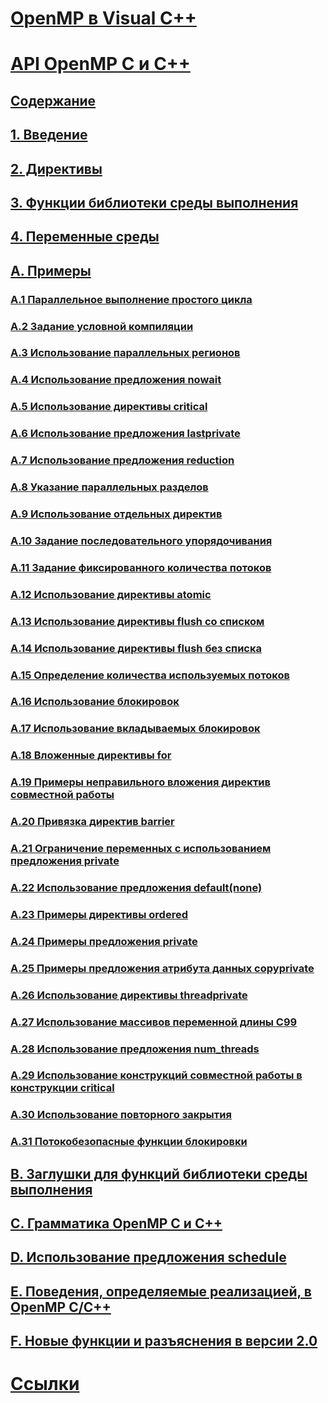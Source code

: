# [OpenMP в Visual C++](openmp-in-visual-cpp.md)
# [API OpenMP C и C++](openmp-c-and-cpp-application-program-interface.md)
## [Содержание](contents.md)
## [1. Введение](1-introduction.md)
## [2. Директивы](2-directives.md)
## [3. Функции библиотеки среды выполнения](3-run-time-library-functions.md)
## [4. Переменные среды](4-environment-variables.md)
## [A. Примеры](a-examples.md)
### [A.1 Параллельное выполнение простого цикла](a-1-executing-a-simple-loop-in-parallel.md)
### [A.2 Задание условной компиляции](a-2-specifying-conditional-compilation.md)
### [A.3 Использование параллельных регионов](a-3-using-parallel-regions.md)
### [A.4 Использование предложения nowait](a-4-using-the-nowait-clause.md)
### [A.5 Использование директивы critical](a-5-using-the-critical-directive.md)
### [A.6 Использование предложения lastprivate](a-6-using-the-lastprivate-clause.md)
### [A.7 Использование предложения reduction](a-7-using-the-reduction-clause.md)
### [A.8 Указание параллельных разделов](a-8-specifying-parallel-sections.md)
### [A.9 Использование отдельных директив](a-9-using-single-directives.md)
### [A.10 Задание последовательного упорядочивания](a-10-specifying-sequential-ordering.md)
### [A.11 Задание фиксированного количества потоков](a-11-specifying-a-fixed-number-of-threads.md)
### [A.12 Использование директивы atomic](a-12-using-the-atomic-directive.md)
### [A.13 Использование директивы flush со списком](a-13-using-the-flush-directive-with-a-list.md)
### [A.14 Использование директивы flush без списка](a-14-using-the-flush-directive-without-a-list.md)
### [A.15 Определение количества используемых потоков](a-15-determining-the-number-of-threads-used.md)
### [A.16 Использование блокировок](a-16-using-locks.md)
### [A.17 Использование вкладываемых блокировок](a-17-using-nestable-locks.md)
### [A.18 Вложенные директивы for](a-18-nested-for-directives.md)
### [A.19 Примеры неправильного вложения директив совместной работы](a-19-examples-showing-incorrect-nesting-of-work-sharing-directives.md)
### [A.20 Привязка директив barrier](a-20-binding-of-barrier-directives.md)
### [A.21 Ограничение переменных с использованием предложения private](a-21-scoping-variables-with-the-private-clause.md)
### [A.22 Использование предложения default(none)](a-22-using-the-default-none-clause.md)
### [A.23 Примеры директивы ordered](a-23-examples-of-the-ordered-directive.md)
### [A.24 Примеры предложения private](a-24-example-of-the-private-clause.md)
### [A.25 Примеры предложения атрибута данных copyprivate](a-25-examples-of-the-copyprivate-data-attribute-clause.md)
### [A.26 Использование директивы threadprivate](a-26-using-the-threadprivate-directive.md)
### [A.27 Использование массивов переменной длины C99](a-27-use-of-c99-variable-length-arrays.md)
### [A.28 Использование предложения num_threads](a-28-use-of-num-threads-clause.md)
### [A.29 Использование конструкций совместной работы в конструкции critical](a-29-use-of-work-sharing-constructs-inside-a-critical-construct.md)
### [A.30 Использование повторного закрытия](a-30-use-of-reprivatization.md)
### [A.31 Потокобезопасные функции блокировки](a-31-thread-safe-lock-functions.md)
## [B. Заглушки для функций библиотеки среды выполнения](b-stubs-for-run-time-library-functions.md)
## [C. Грамматика OpenMP C и C++](c-openmp-c-and-cpp-grammar.md)
## [D. Использование предложения schedule](d-using-the-schedule-clause.md)
## [E. Поведения, определяемые реализацией, в OpenMP C/C++](e-implementation-defined-behaviors-in-openmp-c-cpp.md)
## [F. Новые функции и разъяснения в версии 2.0](f-new-features-and-clarifications-in-version-2-0.md)
# [Ссылки](reference/toc.md)